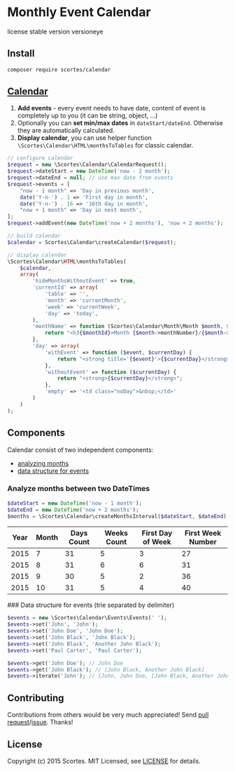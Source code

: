
# Monthly Event Calendar

license
stable version
versioneye

## Install

```bash
composer require scortes/calendar
```

## [Calendar](/example/index.php)

1. **Add events** - every event needs to have date, content of event is completely up to you (it can be string, object, …)
2. Optionally you can **set min/max dates** in `dateStart/dateEnd`. Otherwise they are automatically calculated.
3. **Display calendar**, you can use helper function `\Scortes\Calendar\HTML\monthsToTables` for classic calendar.

```php
// configure calendar
$request = new \Scortes\Calendar\CalendarRequest();
$request->dateStart = new DateTime('now - 2 month');
$request->dateEnd = null; // use max date from events
$request->events = [
    "now - 1 month" => 'Day in previous month',
    date('Y-n-') . 1 => 'First day in month',
    date('Y-n-') . 16 => '16th day in month',
    "now + 1 month" => 'Day in next month',
];
$request->addEvent(new DateTime('now + 2 months'), 'now + 2 months');

// build calendar
$calendar = Scortes\Calendar\createCalendar($request);

// display calendar
\Scortes\Calendar\HTML\monthsToTables(
    $calendar,
    array(
        'hideMonthsWithoutEvent' => true,
        'currentId' => array(
            'table' => '',
            'month' => 'currentMonth',
            'week' => 'currentWeek',
            'day' => 'today',
        ),
        'monthName' => function (Scortes\Calendar\Month\Month $month, $monthId) {
            return "<h3{$monthId}>Month {$month->monthNumber}/{$month->year}</h3>";
        },
        'day' => array(
            'withEvent' => function ($event, $currentDay) {
                return "<strong title='{$event}'>{$currentDay}</strong>";
            },
            'withoutEvent' => function ($currentDay) {
                return "<strong>{$currentDay}</strong>";
            },
            'empty' => '<td class="noDay">&nbsp;</td>'
        )
    )
);
```

## Components

Calendar consist of two independent components:

* [analyzing months](/example/months.php)
* [data structure for events](/example/events.php)

### Analyze months between two DateTimes

```php
$dateStart = new DateTime('now - 1 month');
$dateEnd = new DateTime('now + 2 months');
$months = \Scortes\Calendar\createMonthsInterval($dateStart, $dateEnd);
```

Year | Month | Days Count | Weeks Count | First Day of Week | First Week Number |
--- | --- | --- | --- | --- | --- |
2015 | 7 | 31 | 5 | 3 | 27 |
2015 | 8 | 31 | 6 | 6 | 31 |
2015 | 9 | 30 | 5 | 2 | 36 |
2015 | 10 | 31 | 5 | 4 | 40 |

### Data structure for events (trie separated by delimiter)

```php
$events = new \Scortes\Calendar\Events\Events(' ');
$events->set('John', 'John');
$events->set('John Doe', 'John Doe');
$events->set('John Black', 'John Black');
$events->set('John Black', 'Another John Black');
$events->set('Paul Carter', 'Paul Carter');

$events->get('John Doe'); // John Doe
$events->get('John Black'); // [John Black, Another John Black]
$events->iterate('John'); // [John, John Doe, [John Black, Another John Black]]
```

## Contributing

Contributions from others would be very much appreciated! Send 
[pull request](https://github.com/scortescz/calendar/pulls)/[issue](https://github.com/scortescz/calendar/issues). 
Thanks!

## License

Copyright (c) 2015 Scortes. MIT Licensed,
see [LICENSE](/LICENSE) for details.
